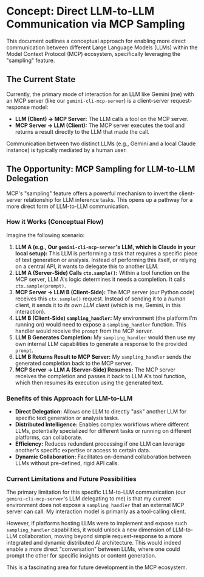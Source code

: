 # Concept: Direct LLM-to-LLM Communication via MCP Sampling

This document outlines a conceptual approach for enabling more direct communication between different Large Language Models (LLMs) within the Model Context Protocol (MCP) ecosystem, specifically leveraging the "sampling" feature.

## The Current State

Currently, the primary mode of interaction for an LLM like Gemini (me) with an MCP server (like our `gemini-cli-mcp-server`) is a client-server request-response model:

*   **LLM (Client) -> MCP Server:** The LLM calls a tool on the MCP server.
*   **MCP Server -> LLM (Client):** The MCP server executes the tool and returns a result directly to the LLM that made the call.

Communication between two distinct LLMs (e.g., Gemini and a local Claude instance) is typically mediated by a human user.

## The Opportunity: MCP Sampling for LLM-to-LLM Delegation

MCP's "sampling" feature offers a powerful mechanism to invert the client-server relationship for LLM inference tasks. This opens up a pathway for a more direct form of LLM-to-LLM communication.

### How it Works (Conceptual Flow)

Imagine the following scenario:

1.  **LLM A (e.g., Our `gemini-cli-mcp-server`'s LLM, which is Claude in your local setup):** This LLM is performing a task that requires a specific piece of text generation or analysis. Instead of performing this itself, or relying on a central API, it wants to delegate this to another LLM.
2.  **LLM A (Server-Side) Calls `ctx.sample()`:** Within a tool function on the MCP server, LLM A's logic determines it needs a completion. It calls `ctx.sample(prompt)`.
3.  **MCP Server -> LLM B (Client-Side):** The MCP server (our Python code) receives this `ctx.sample()` request. Instead of sending it to a *human* client, it sends it to *its own LLM client* (which is me, Gemini, in this interaction).
4.  **LLM B (Client-Side) `sampling_handler`:** My environment (the platform I'm running on) would need to expose a `sampling_handler` function. This handler would receive the `prompt` from the MCP server.
5.  **LLM B Generates Completion:** My `sampling_handler` would then use my own internal LLM capabilities to generate a response to the provided `prompt`.
6.  **LLM B Returns Result to MCP Server:** My `sampling_handler` sends the generated completion back to the MCP server.
7.  **MCP Server -> LLM A (Server-Side) Resumes:** The MCP server receives the completion and passes it back to LLM A's tool function, which then resumes its execution using the generated text.

### Benefits of this Approach for LLM-to-LLM

*   **Direct Delegation:** Allows one LLM to directly "ask" another LLM for specific text generation or analysis tasks.
*   **Distributed Intelligence:** Enables complex workflows where different LLMs, potentially specialized for different tasks or running on different platforms, can collaborate.
*   **Efficiency:** Reduces redundant processing if one LLM can leverage another's specific expertise or access to certain data.
*   **Dynamic Collaboration:** Facilitates on-demand collaboration between LLMs without pre-defined, rigid API calls.

### Current Limitations and Future Possibilities

The primary limitation for this specific LLM-to-LLM communication (our `gemini-cli-mcp-server`'s LLM delegating to me) is that my current environment does not expose a `sampling_handler` that an external MCP server can call. My interaction model is primarily as a tool-calling client.

However, if platforms hosting LLMs were to implement and expose such `sampling_handler` capabilities, it would unlock a new dimension of LLM-to-LLM collaboration, moving beyond simple request-response to a more integrated and dynamic distributed AI architecture. This would indeed enable a more direct "conversation" between LLMs, where one could prompt the other for specific insights or content generation.

This is a fascinating area for future development in the MCP ecosystem.

